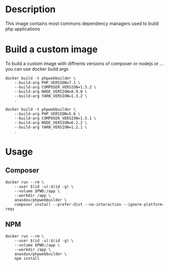 
# Description

This image contains most commons dependency managers used to build php applications

# Build a custom image

To build a custom image with diffrents versions of composer or nodejs or ... you can use docker build args

```
docker build -t phpwebbuilder \
    --build-arg PHP_VERSION=7.1 \
    --build-arg COMPOSER_VERSION=1.5.2 \
    --build-arg NODE_VERSION=8.9.0 \
    --build-arg YARN_VERSION=1.3.2 \
    .
```

```
docker build -t phpwebbuilder \
    --build-arg PHP_VERSION=5.6 \
    --build-arg COMPOSER_VERSION=1.5.1 \
    --build-arg NODE_VERSION=6.2.2 \
    --build-arg YARN_VERSION=1.2.1 \
    .
```

# Usage

## Composer

```
docker run --rm \
    --user $(id -u):$(id -g) \
    --volume $PWD:/app \
    --workdir /app \
    anasdox/phpwebbuilder \
    composer install --prefer-dist --no-interaction --ignore-platform-reqs
```

## NPM
```
docker run --rm \
    --user $(id -u):$(id -g) \
    --volume $PWD:/app \
    --workdir /app \
    anasdox/phpwebbuilder \
    npm install
```
